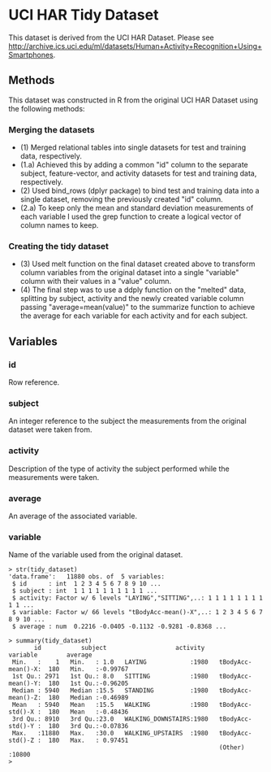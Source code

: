 # UCI HAR Tidy Dataset

This dataset is derived from the UCI HAR Dataset.
Please see http://archive.ics.uci.edu/ml/datasets/Human+Activity+Recognition+Using+Smartphones.

## Methods
This dataset was constructed in R from the original UCI HAR Dataset using the following methods:

### Merging the datasets
- (1) Merged relational tables into single datasets for test and training data, respectively.
- (1.a) Achieved this by adding a common "id" column to the separate subject, feature-vector, and activity datasets for test and training data, respectively.
- (2) Used bind_rows (dplyr package) to bind test and training data into a single dataset, removing the previously created "id" column.
- (2.a) To keep only the mean and standard deviation measurements of each variable I used the grep function to create a logical vector of column names to keep.
### Creating the tidy dataset
- (3) Used melt function on the final dataset created above to transform column variables from the original dataset into a single "variable" column with their values in a "value" column.
- (4) The final step was to use a ddply function on the "melted" data, splitting by subject, activity and the newly created variable column passing "average=mean(value)" to the summarize function to achieve the average for each variable for each activity and for each subject.

## Variables

### id
Row reference.

### subject
An integer reference to the subject the measurements from the original dataset were taken from.

### activity
Description of the type of activity the subject performed while the measurements were taken.

### average
An average of the associated variable.

### variable
Name of the variable used from the original dataset.

```
> str(tidy_dataset)
'data.frame':	11880 obs. of  5 variables:
 $ id      : int  1 2 3 4 5 6 7 8 9 10 ...
 $ subject : int  1 1 1 1 1 1 1 1 1 1 ...
 $ activity: Factor w/ 6 levels "LAYING","SITTING",..: 1 1 1 1 1 1 1 1 1 1 ...
 $ variable: Factor w/ 66 levels "tBodyAcc-mean()-X",..: 1 2 3 4 5 6 7 8 9 10 ...
 $ average : num  0.2216 -0.0405 -0.1132 -0.9281 -0.8368 ...
 
> summary(tidy_dataset)
       id           subject                   activity                 variable        average        
 Min.   :    1   Min.   : 1.0   LAYING            :1980   tBodyAcc-mean()-X:  180   Min.   :-0.99767  
 1st Qu.: 2971   1st Qu.: 8.0   SITTING           :1980   tBodyAcc-mean()-Y:  180   1st Qu.:-0.96205  
 Median : 5940   Median :15.5   STANDING          :1980   tBodyAcc-mean()-Z:  180   Median :-0.46989  
 Mean   : 5940   Mean   :15.5   WALKING           :1980   tBodyAcc-std()-X :  180   Mean   :-0.48436  
 3rd Qu.: 8910   3rd Qu.:23.0   WALKING_DOWNSTAIRS:1980   tBodyAcc-std()-Y :  180   3rd Qu.:-0.07836  
 Max.   :11880   Max.   :30.0   WALKING_UPSTAIRS  :1980   tBodyAcc-std()-Z :  180   Max.   : 0.97451  
                                                          (Other)          :10800                     
> 
```
